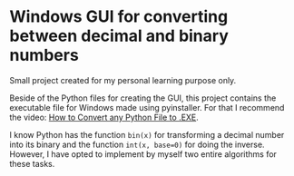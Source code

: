 # Windows GUI for converting between decimal and binary numbers

Small project created for my personal learning purpose only.

Beside of the Python files for creating the GUI, this project contains the executable file for Windows made using pyinstaller.
For that I recommend the video: [How to Convert any Python File to .EXE](https://www.youtube.com/watch?v=UZX5kH72Yx4).

I know Python has the function `bin(x)` for transforming a decimal number into its binary and the function `int(x, base=0)` for doing the inverse.
However, I have opted to implement by myself two entire algorithms for these tasks.
